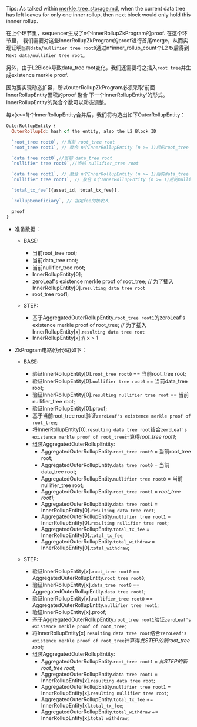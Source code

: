 Tips: As talked within [merkle_tree_storage.md](./merkle_tree_storage.md#switch-to-new-data-tree), when the current data tree has left leaves for only one inner rollup, then next block would only hold this innner rollup.

在上个环节里，sequencer生成了n个InnerRollupZkProgram的proof. 在这个环节里， 我们需要对这些InnerRollupZkProgram的proof进行首尾merge，从而实现证明`当前data/nullifier tree root0`通过n*inner_rollup_count个L2 tx后得到`Next data/nullifier tree root`。

另外，由于L2Block导致data_tree root变化，我们还需要将之插入`root tree`并生成existence merkle proof.

因为要实现动态扩容，所以outerRollupZkProgram必须采取'前面InnerRollupEntity累积的proof 聚合 下一个InnerRollupEntity'的形式。InnerRollupEntity的聚合个数可以动态调整。

每x(x>=1)个InnerRollupEntity合并后，我们将构造出如下OuterRollupEntity：
```js
OuterRollupEntity {
  OuterRollupId: hash of the entity, also the L2 Block ID

  `root_tree root0`, //当前 root_tree root
  `root_tree root1`, // 聚合 n个InnerRollupEntity (n >= 1)后的root_tree root

  `data tree root0`,//当前 data_tree root
  `nullifier tree root0`,//当前 nullifier_tree root

  `data tree root1`, // 聚合 n个InnerRollupEntity (n >= 1)后的data_tree root
  `nullifier tree root1`, // 聚合 n个InnerRollupEntity (n >= 1)后的nullifier_tree root

  `total_tx_fee`[{asset_id, total_tx_fee}],

  `rollupBeneficiary`, // 指定fee的接收人

  proof
}
```

* 准备数据：
  * BASE:
    * 当前root_tree root;
    * 当前data_tree root;
    * 当前nullifier_tree root;
    * InnerRollupEntity[0];
    * zeroLeaf's existence merkle proof of root_tree; // 为了插入InnerRollupEntity[0].`resulting data tree root`
    * root_tree root1;

  * STEP:
    * 基于AggregatedOuterRollupEntity.`root_tree root1`的zeroLeaf's existence merkle proof of root_tree; // 为了插入InnerRollupEntity[x].`resulting data tree root`
    * InnerRollupEntity[x];// x > 1

* ZkProgram电路(伪代码)如下：
  * BASE:
    * 验证InnerRollupEntity[0].`root_tree root0` == 当前root_tree root;
    * 验证InnerRollupEntity[0].`nullifier tree root0` == 当前data_tree root;
    * 验证InnerRollupEntity[0].`resulting nullifier tree root` == 当前nullifier_tree root;
    * 验证InnerRollupEntity[0].proof;
    * 基于当前root_tree root验证`zeroLeaf's existence merkle proof of root_tree`;
    * 将InnerRollupEntity[0].`resulting data tree root`结合`zeroLeaf's existence merkle proof of root_tree`计算得*root_tree root1*;
    * 组装AggregatedOuterRollupEntity:
      * AggregatedOuterRollupEntity.`root_tree root0` = 当前root_tree root;
      * AggregatedOuterRollupEntity.`data tree root0` = 当前data_tree root;
      * AggregatedOuterRollupEntity.`nullifier tree root0` = 当前nullifier_tree root;
      * AggregatedOuterRollupEntity.`root_tree root1` = *root_tree root1*;
      * AggregatedOuterRollupEntity.`data tree root1` = InnerRollupEntity[0].`resulting data tree root`;
      * AggregatedOuterRollupEntity.`nullifier tree root1` = InnerRollupEntity[0].`resulting nullifier tree root`;
      * AggregatedOuterRollupEntity.`total_tx_fee` = InnerRollupEntity[0].`total_tx_fee`;
      * AggregatedOuterRollupEntity.`total_withdraw` = InnerRollupEntity[0].`total_withdraw`;

  * STEP:
    * 验证InnerRollupEntity[x].`root_tree root0` == AggregatedOuterRollupEntity.`root_tree root0`;  
    * 验证InnerRollupEntity[x].`data_tree root0` == AggregatedOuterRollupEntity.`data tree root1`;
    * 验证InnerRollupEntity[x].`nullifier_tree root0` == AggregatedOuterRollupEntity.`nullifier tree root1`;
    * 验证InnerRollupEntity[x].proof;
    * 基于AggregatedOuterRollupEntity.`root_tree root1`验证`zeroLeaf's existence merkle proof of root_tree`;
    * 将InnerRollupEntity[x].`resulting data tree root`结合`zeroLeaf's existence merkle proof of root_tree`计算得*此STEP的新root_tree root*;
    * 组装AggregatedOuterRollupEntity:
      * AggregatedOuterRollupEntity.`root_tree root1` = *此STEP的新root_tree root*;
      * AggregatedOuterRollupEntity.`data tree root1` = InnerRollupEntity[x].`resulting data tree root`;
      * AggregatedOuterRollupEntity.`nullifier tree root1` = InnerRollupEntity[x].`resulting nullifier tree root`;
      * AggregatedOuterRollupEntity.`total_tx_fee` += InnerRollupEntity[x].`total_tx_fee`;
      * AggregatedOuterRollupEntity.`total_withdraw` += InnerRollupEntity[x].`total_withdraw`;


